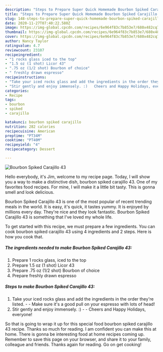 ```yaml
---
description: "Steps to Prepare Super Quick Homemade Bourbon Spiked Carajillo 43"
title: "Steps to Prepare Super Quick Homemade Bourbon Spiked Carajillo 43"
slug: 148-steps-to-prepare-super-quick-homemade-bourbon-spiked-carajillo-43
date: 2020-11-27T07:40:22.580Z
image: https://img-global.cpcdn.com/recipes/6e964f83c7b853e7/680x482cq70/bourbon-spiked-carajillo-43-recipe-main-photo.jpg
thumbnail: https://img-global.cpcdn.com/recipes/6e964f83c7b853e7/680x482cq70/bourbon-spiked-carajillo-43-recipe-main-photo.jpg
cover: https://img-global.cpcdn.com/recipes/6e964f83c7b853e7/680x482cq70/bourbon-spiked-carajillo-43-recipe-main-photo.jpg
author: Nancy Taylor
ratingvalue: 4.7
reviewcount: 23107
recipeingredient:
- "1 rocks glass iced to the top"
- "1.5 oz (1 shot) Licor 43"
- ".75 oz (1/2 shot) Bourbon of choice"
- " freshly drawn espresso"
recipeinstructions:
- "Take your iced rocks glass and add the ingredients in the order they&#39;re listed.  Make sure it&#39;s a good pull on your espresso with lots of head!"
- "Stir gently and enjoy immensely. :)   Cheers and Happy Holidays, everyone!"
categories:
- Recipe
tags:
- bourbon
- spiked
- carajillo

katakunci: bourbon spiked carajillo 
nutrition: 282 calories
recipecuisine: American
preptime: "PT34M"
cooktime: "PT40M"
recipeyield: "4"
recipecategory: Dessert

---
```



![Bourbon Spiked Carajillo 43](https://img-global.cpcdn.com/recipes/6e964f83c7b853e7/680x482cq70/bourbon-spiked-carajillo-43-recipe-main-photo.jpg)

Hello everybody, it's Jim, welcome to my recipe page. Today, I will show you a way to make a distinctive dish, bourbon spiked carajillo 43. One of my favorites food recipes. For mine, I will make it a little bit tasty. This is gonna smell and look delicious.

Bourbon Spiked Carajillo 43 is one of the most popular of recent trending meals in the world. It is easy, it's quick, it tastes yummy. It is enjoyed by millions every day. They're nice and they look fantastic. Bourbon Spiked Carajillo 43 is something that I've loved my whole life.




To get started with this recipe, we must prepare a few ingredients. You can cook bourbon spiked carajillo 43 using 4 ingredients and 2 steps. Here is how you cook that.

<!--inarticleads1-->

##### The ingredients needed to make Bourbon Spiked Carajillo 43:

1. Prepare 1 rocks glass, iced to the top
1. Prepare 1.5 oz (1 shot) Licor 43
1. Prepare .75 oz (1/2 shot) Bourbon of choice
1. Prepare  freshly drawn espresso




<!--inarticleads2-->

##### Steps to make Bourbon Spiked Carajillo 43:

1. Take your iced rocks glass and add the ingredients in the order they&#39;re listed. -  - Make sure it&#39;s a good pull on your espresso with lots of head!
1. Stir gently and enjoy immensely. :)  -  - Cheers and Happy Holidays, everyone!




So that is going to wrap it up for this special food bourbon spiked carajillo 43 recipe. Thanks so much for reading. I am confident you can make this at home. There is gonna be interesting food at home recipes coming up. Remember to save this page on your browser, and share it to your family, colleague and friends. Thanks again for reading. Go on get cooking!
